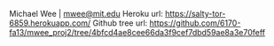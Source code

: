 Michael Wee | mwee@mit.edu
Heroku url: https://salty-tor-6859.herokuapp.com/
Github tree url: https://github.com/6170-fa13/mwee_proj2/tree/4bfcd4ae8cee66da3f9cef7dbd59ae8a3e70feff
